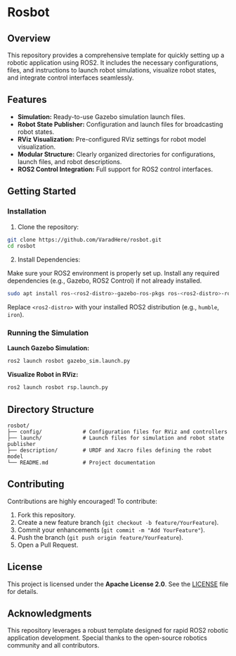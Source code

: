 # Rosbot

## Overview

This repository provides a comprehensive template for quickly setting up a robotic application using ROS2. It includes the necessary configurations, files, and instructions to launch robot simulations, visualize robot states, and integrate control interfaces seamlessly.

## Features

* **Simulation:** Ready-to-use Gazebo simulation launch files.
* **Robot State Publisher:** Configuration and launch files for broadcasting robot states.
* **RViz Visualization:** Pre-configured RViz settings for robot model visualization.
* **Modular Structure:** Clearly organized directories for configurations, launch files, and robot descriptions.
* **ROS2 Control Integration:** Full support for ROS2 control interfaces.

## Getting Started

### Installation

1. Clone the repository:

```bash
git clone https://github.com/VaradHere/rosbot.git
cd rosbot
```

2. Install Dependencies:

Make sure your ROS2 environment is properly set up. Install any required dependencies (e.g., Gazebo, ROS2 Control) if not already installed.

```bash
sudo apt install ros-<ros2-distro>-gazebo-ros-pkgs ros-<ros2-distro>-ros2-control ros-<ros2-distro>-ros2-controllers
```

Replace `<ros2-distro>` with your installed ROS2 distribution (e.g., `humble`, `iron`).

### Running the Simulation

**Launch Gazebo Simulation:**

```bash
ros2 launch rosbot gazebo_sim.launch.py
```

**Visualize Robot in RViz:**

```bash
ros2 launch rosbot rsp.launch.py
```

## Directory Structure

```
rosbot/
├── config/             # Configuration files for RViz and controllers
├── launch/             # Launch files for simulation and robot state publisher
├── description/        # URDF and Xacro files defining the robot model
└── README.md           # Project documentation
```

## Contributing

Contributions are highly encouraged! To contribute:

1. Fork this repository.
2. Create a new feature branch (`git checkout -b feature/YourFeature`).
3. Commit your enhancements (`git commit -m "Add YourFeature"`).
4. Push the branch (`git push origin feature/YourFeature`).
5. Open a Pull Request.

## License

This project is licensed under the **Apache License 2.0**. See the [LICENSE](LICENSE) file for details.

## Acknowledgments

This repository leverages a robust template designed for rapid ROS2 robotic application development. Special thanks to the open-source robotics community and all contributors.
